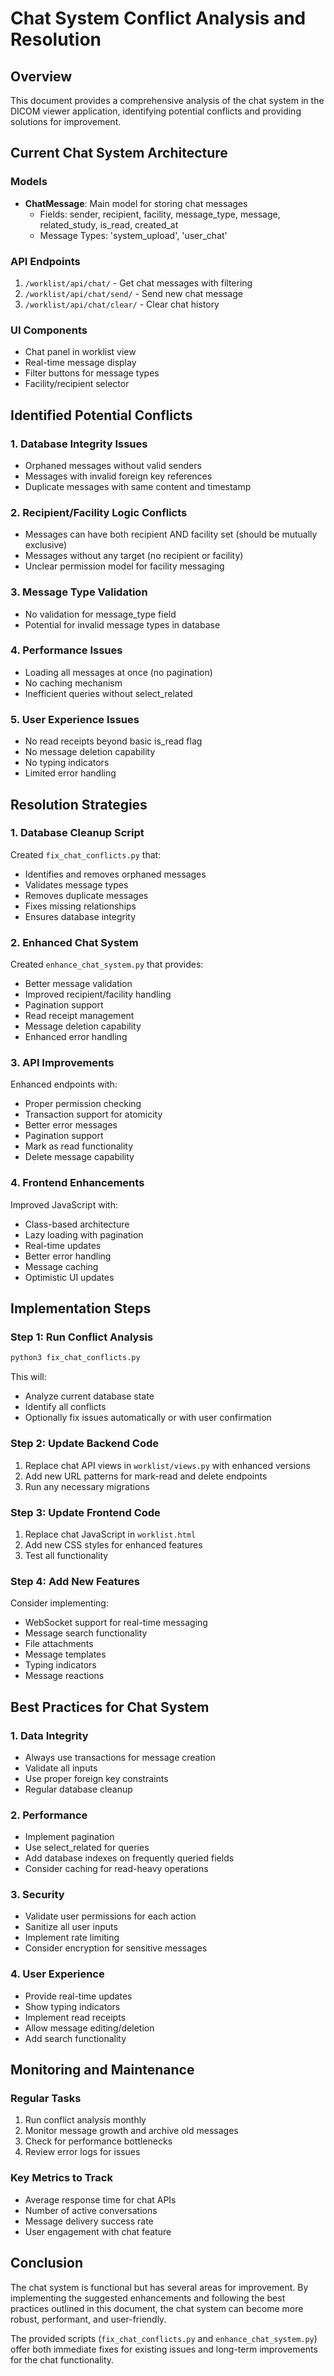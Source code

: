 # Chat System Conflict Analysis and Resolution

## Overview

This document provides a comprehensive analysis of the chat system in the DICOM viewer application, identifying potential conflicts and providing solutions for improvement.

## Current Chat System Architecture

### Models
- **ChatMessage**: Main model for storing chat messages
  - Fields: sender, recipient, facility, message_type, message, related_study, is_read, created_at
  - Message Types: 'system_upload', 'user_chat'

### API Endpoints
1. `/worklist/api/chat/` - Get chat messages with filtering
2. `/worklist/api/chat/send/` - Send new chat message
3. `/worklist/api/chat/clear/` - Clear chat history

### UI Components
- Chat panel in worklist view
- Real-time message display
- Filter buttons for message types
- Facility/recipient selector

## Identified Potential Conflicts

### 1. **Database Integrity Issues**
- Orphaned messages without valid senders
- Messages with invalid foreign key references
- Duplicate messages with same content and timestamp

### 2. **Recipient/Facility Logic Conflicts**
- Messages can have both recipient AND facility set (should be mutually exclusive)
- Messages without any target (no recipient or facility)
- Unclear permission model for facility messaging

### 3. **Message Type Validation**
- No validation for message_type field
- Potential for invalid message types in database

### 4. **Performance Issues**
- Loading all messages at once (no pagination)
- No caching mechanism
- Inefficient queries without select_related

### 5. **User Experience Issues**
- No read receipts beyond basic is_read flag
- No message deletion capability
- No typing indicators
- Limited error handling

## Resolution Strategies

### 1. **Database Cleanup Script**
Created `fix_chat_conflicts.py` that:
- Identifies and removes orphaned messages
- Validates message types
- Removes duplicate messages
- Fixes missing relationships
- Ensures database integrity

### 2. **Enhanced Chat System**
Created `enhance_chat_system.py` that provides:
- Better message validation
- Improved recipient/facility handling
- Pagination support
- Read receipt management
- Message deletion capability
- Enhanced error handling

### 3. **API Improvements**
Enhanced endpoints with:
- Proper permission checking
- Transaction support for atomicity
- Better error messages
- Pagination support
- Mark as read functionality
- Delete message capability

### 4. **Frontend Enhancements**
Improved JavaScript with:
- Class-based architecture
- Lazy loading with pagination
- Real-time updates
- Better error handling
- Message caching
- Optimistic UI updates

## Implementation Steps

### Step 1: Run Conflict Analysis
```bash
python3 fix_chat_conflicts.py
```
This will:
- Analyze current database state
- Identify all conflicts
- Optionally fix issues automatically or with user confirmation

### Step 2: Update Backend Code
1. Replace chat API views in `worklist/views.py` with enhanced versions
2. Add new URL patterns for mark-read and delete endpoints
3. Run any necessary migrations

### Step 3: Update Frontend Code
1. Replace chat JavaScript in `worklist.html`
2. Add new CSS styles for enhanced features
3. Test all functionality

### Step 4: Add New Features
Consider implementing:
- WebSocket support for real-time messaging
- Message search functionality
- File attachments
- Message templates
- Typing indicators
- Message reactions

## Best Practices for Chat System

### 1. **Data Integrity**
- Always use transactions for message creation
- Validate all inputs
- Use proper foreign key constraints
- Regular database cleanup

### 2. **Performance**
- Implement pagination
- Use select_related for queries
- Add database indexes on frequently queried fields
- Consider caching for read-heavy operations

### 3. **Security**
- Validate user permissions for each action
- Sanitize all user inputs
- Implement rate limiting
- Consider encryption for sensitive messages

### 4. **User Experience**
- Provide real-time updates
- Show typing indicators
- Implement read receipts
- Allow message editing/deletion
- Add search functionality

## Monitoring and Maintenance

### Regular Tasks
1. Run conflict analysis monthly
2. Monitor message growth and archive old messages
3. Check for performance bottlenecks
4. Review error logs for issues

### Key Metrics to Track
- Average response time for chat APIs
- Number of active conversations
- Message delivery success rate
- User engagement with chat feature

## Conclusion

The chat system is functional but has several areas for improvement. By implementing the suggested enhancements and following the best practices outlined in this document, the chat system can become more robust, performant, and user-friendly.

The provided scripts (`fix_chat_conflicts.py` and `enhance_chat_system.py`) offer both immediate fixes for existing issues and long-term improvements for the chat functionality.